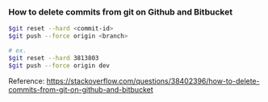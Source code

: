 ### How to delete commits from git on Github and Bitbucket

```sh
$git reset --hard <commit-id>
$git push --force origin <branch>

# ex.
$git reset --hard 3813803
$git push --force origin dev
```

Reference:
https://stackoverflow.com/questions/38402396/how-to-delete-commits-from-git-on-github-and-bitbucket